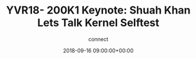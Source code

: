 ---
amazon_s3_presentation_url: None
amazon_s3_video_url: None
author: connect
categories:
- yvr18
comments: false
date: '2018-09-16 09:00:00+00:00'
image:
  featured: true
  name: YVR18-200K1.png
  path: /assets/images/featured-images/YVR18-200K1.png
layout: resource-post
session_id: YVR18-200K1
session_track: Keynote, Linux Kernel, Kernel Validation
slideshare_presentation_url: None
speakers:
- biography: ''
  company: Samsung OSG
  job-title: Sr. Linux Kernel Engineer
  name: Shuah Khan
  speaker-image: ShuahKhan.gif
title: 'YVR18- 200K1 Keynote: Shuah Khan Lets Talk Kernel Selftest'
youtube_video_url: None
---
